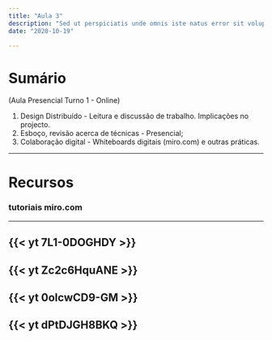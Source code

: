 ```yaml
---
title: "Aula 3"
description: "Sed ut perspiciatis unde omnis iste natus error sit voluptatem"
date: "2020-10-19"

---
```


# Sumário

(Aula Presencial Turno 1 - Online)

1. Design Distribuído - Leitura e discussão de trabalho. Implicações no projecto.
2. Esboço, revisão acerca de técnicas - Presencial;
3. Colaboração digital - Whiteboards digitais (miro.com) e outras práticas.

___
# Recursos

### tutoriais miro.com 

___
{{< yt 7L1-0DOGHDY >}}
---
{{< yt Zc2c6HquANE >}}
---
{{< yt 0olcwCD9-GM >}}
---
{{< yt dPtDJGH8BKQ >}}
---







